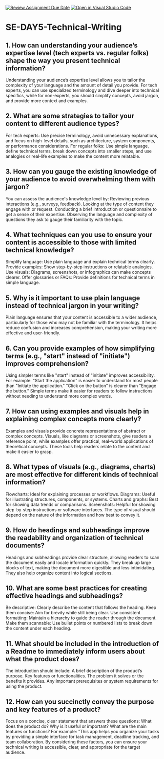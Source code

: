 [![Review Assignment Due Date](https://classroom.github.com/assets/deadline-readme-button-22041afd0340ce965d47ae6ef1cefeee28c7c493a6346c4f15d667ab976d596c.svg)](https://classroom.github.com/a/zsAR-pyY)
[![Open in Visual Studio Code](https://classroom.github.com/assets/open-in-vscode-2e0aaae1b6195c2367325f4f02e2d04e9abb55f0b24a779b69b11b9e10269abc.svg)](https://classroom.github.com/online_ide?assignment_repo_id=18433764&assignment_repo_type=AssignmentRepo)
# SE-DAY5-Technical-Writing
## 1. How can understanding your audience’s expertise level (tech experts vs. regular folks) shape the way you present technical information?
Understanding your audience’s expertise level allows you to tailor the complexity of your language and the amount of detail you provide. For tech experts, you can use specialized terminology and dive deeper into technical specifics, while for non-experts, you should simplify concepts, avoid jargon, and provide more context and examples.

## 2. What are some strategies to tailor your content to different audience types?
For tech experts: Use precise terminology, avoid unnecessary explanations, and focus on high-level details, such as architecture, system components, or performance considerations.
For regular folks: Use simple language, define technical terms, break down concepts into smaller steps, and use analogies or real-life examples to make the content more relatable.
## 3. How can you gauge the existing knowledge of your audience to avoid overwhelming them with jargon?
You can assess the audience's knowledge level by:
Reviewing previous interactions (e.g., surveys, feedback).
Looking at the type of content they engage with or request.
Conducting a brief introduction or questionnaire to get a sense of their expertise.
Observing the language and complexity of questions they ask to gauge their familiarity with the topic.

## 4. What techniques can you use to ensure your content is accessible to those with limited technical knowledge?
Simplify language: Use plain language and explain technical terms clearly.
Provide examples: Show step-by-step instructions or relatable analogies.
Use visuals: Diagrams, screenshots, or infographics can make concepts clearer.
Offer glossaries or FAQs: Provide definitions for technical terms in simple language.

## 5. Why is it important to use plain language instead of technical jargon in your writing?
Plain language ensures that your content is accessible to a wider audience, particularly for those who may not be familiar with the terminology. It helps reduce confusion and increases comprehension, making your writing more effective and user-friendly.

## 6. Can you provide examples of how simplifying terms (e.g., "start" instead of "initiate") improves comprehension?
Using simpler terms like "start" instead of "initiate" improves accessibility. For example:
"Start the application" is easier to understand for most people than "Initiate the application."
"Click on the button" is clearer than "Engage the button."
Simple terms make it easier for readers to follow instructions without needing to understand more complex words.

## 7. How can using examples and visuals help in explaining complex concepts more clearly?
Examples and visuals provide concrete representations of abstract or complex concepts. Visuals, like diagrams or screenshots, give readers a reference point, while examples offer practical, real-world applications of theoretical concepts. These tools help readers relate to the content and make it easier to grasp.

## 8. What types of visuals (e.g., diagrams, charts) are most effective for different kinds of technical information?
Flowcharts: Ideal for explaining processes or workflows.
Diagrams: Useful for illustrating structures, components, or systems.
Charts and graphs: Best for showing data trends or comparisons.
Screenshots: Helpful for showing step-by-step instructions or software interfaces.
The type of visual should depend on the nature of the information and how best to convey it.

## 9. How do headings and subheadings improve the readability and organization of technical documents?
Headings and subheadings provide clear structure, allowing readers to scan the document easily and locate information quickly. They break up large blocks of text, making the document more digestible and less intimidating. They also help organize content into logical sections.

## 10. What are some best practices for creating effective headings and subheadings?
Be descriptive: Clearly describe the content that follows the heading.
Keep them concise: Aim for brevity while still being clear.
Use consistent formatting: Maintain a hierarchy to guide the reader through the document.
Make them scannable: Use bullet points or numbered lists to break down the content under each heading.

## 11. What should be included in the introduction of a Readme to immediately inform users about what the product does?
The introduction should include:
A brief description of the product’s purpose.
Key features or functionalities.
The problem it solves or the benefits it provides.
Any important prerequisites or system requirements for using the product.

## 12. How can you succinctly convey the purpose and key features of a product?
Focus on a concise, clear statement that answers these questions:
What does the product do?
Why is it useful or important?
What are the main features or functions?
For example:
"This app helps you organize your tasks by providing a simple interface for task management, deadline tracking, and team collaboration.
By considering these factors, you can ensure your technical writing is accessible, clear, and appropriate for the target audience.
